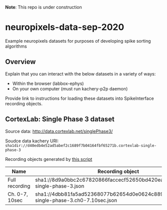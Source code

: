 **Note**: This repo is under construction

# neuropixels-data-sep-2020
Example neuropixels datasets for purposes of developing spike sorting algorithms

## Overview

Explain that you can interact with the below datasets in a variety of ways:

* Within the browser (labbox-ephys)
* On your own computer (must run kachery-p2p daemon)

Provide link to instructions for loading these datasets into SpikeInterface recording objects.

## CortexLab: Single Phase 3 dataset

Source data: http://data.cortexlab.net/singlePhase3/

Soudce data kachery URI: `sha1dir://d40edb4e52ad5abef2c1689f7b04164fbf65271b.cortexlab-single-phase-3`

Recording objects generated by [this script](./scripts/prepare_datasets/prepare_cortexlab_datasets.py)

| Name  | Recording object |
|------ | ---------------- |
| Full recording | sha1://8d9a0bbc2c67820866faccecf52650bd420ea8fb/cortexlab-single-phase-3.json  |
| Ch. 0-7, 10sec | sha1://4dbb81fa5ad52368077b62654d0e0624c889a24f/cortexlab-single-phase-3.ch0-7.10sec.json  |

